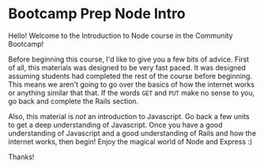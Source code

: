 # Bootcamp Prep Node Intro

Hello! Welcome to the Introduction to Node course in the Community Bootcamp! 

Before beginning this course, I'd like to give you a few bits of advice. First of all, this materials was designed to be very fast paced. It was designed assuming students had completed the rest of the course before beginning. This means we aren't going to go over the basics of how the internet works or anything similar that that. If the words `GET` and `PUT` make no sense to you, go back and complete the Rails section.

Also, this material is _not_ an introduction to Javascript. Go back a few units to get a deep understanding of Javascript. Once you have a good understanding of Javascript and a good understanding of Rails and how the internet works, then begin! Enjoy the magical world of Node and Express :)

Thanks!
